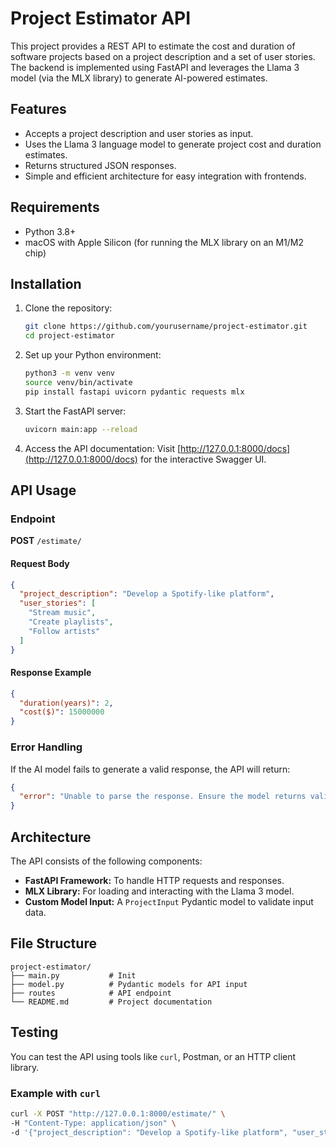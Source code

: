# Project Estimator API

This project provides a REST API to estimate the cost and duration of software projects based on a project description and a set of user stories. The backend is implemented using FastAPI and leverages the Llama 3 model (via the MLX library) to generate AI-powered estimates.

## Features

- Accepts a project description and user stories as input.
- Uses the Llama 3 language model to generate project cost and duration estimates.
- Returns structured JSON responses.
- Simple and efficient architecture for easy integration with frontends.

## Requirements

- Python 3.8+
- macOS with Apple Silicon (for running the MLX library on an M1/M2 chip)



## Installation

1. Clone the repository:
   ```bash
   git clone https://github.com/yourusername/project-estimator.git
   cd project-estimator
   ```

2. Set up your Python environment:
   ```bash
   python3 -m venv venv
   source venv/bin/activate
   pip install fastapi uvicorn pydantic requests mlx

   ```

3. Start the FastAPI server:
   ```bash
   uvicorn main:app --reload
   ```

4. Access the API documentation:
   Visit [http://127.0.0.1:8000/docs](http://127.0.0.1:8000/docs) for the interactive Swagger UI.

## API Usage

### Endpoint

**POST** `/estimate/`

#### Request Body

```json
{
  "project_description": "Develop a Spotify-like platform",
  "user_stories": [
    "Stream music",
    "Create playlists",
    "Follow artists"
  ]
}
```

#### Response Example

```json
{
  "duration(years)": 2,
  "cost($)": 15000000
}
```

### Error Handling

If the AI model fails to generate a valid response, the API will return:

```json
{
  "error": "Unable to parse the response. Ensure the model returns valid JSON. Raw response: ..."
}
```

## Architecture

The API consists of the following components:

- **FastAPI Framework:** To handle HTTP requests and responses.
- **MLX Library:** For loading and interacting with the Llama 3 model.
- **Custom Model Input:** A `ProjectInput` Pydantic model to validate input data.

## File Structure

```
project-estimator/
├── main.py           # Init
├── model.py          # Pydantic models for API input
├── routes            # API endpoint
└── README.md         # Project documentation
```

## Testing

You can test the API using tools like `curl`, Postman, or an HTTP client library.

### Example with `curl`

```bash
curl -X POST "http://127.0.0.1:8000/estimate/" \
-H "Content-Type: application/json" \
-d '{"project_description": "Develop a Spotify-like platform", "user_stories": ["Stream music", "Create playlists", "Follow artists"]}'
```

<!-- ## Limitations

- The cost and duration estimates are approximate and based on predefined assumptions by the AI model.
- Requires macOS with Apple Silicon to leverage the MLX library effectively.

## Future Enhancements

- Add authentication to secure the API.
- Improve model prompt engineering for more accurate results.
- Add support for multiple LLMs and configurable backends.
- Implement frontend integration and deployment.
 -->
